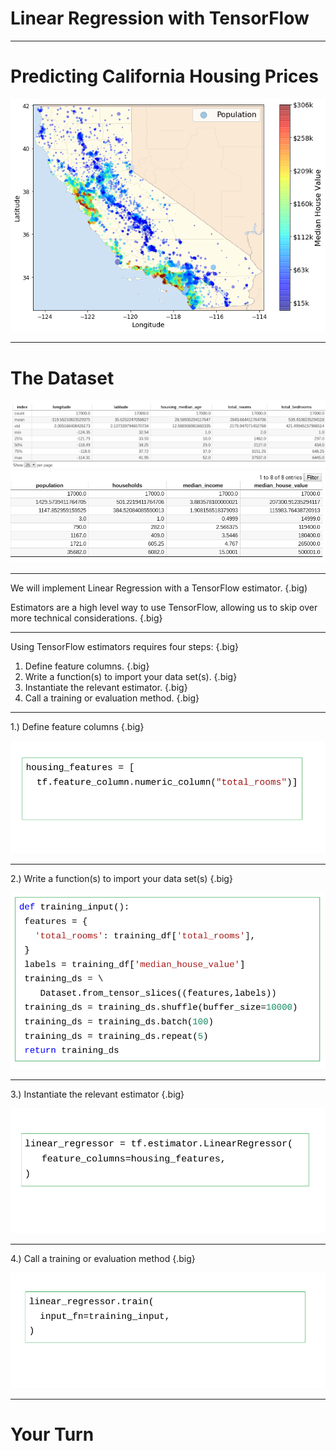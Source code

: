 # Linear Regression with TensorFlow

---

# Predicting California Housing Prices 

![](res/linregwithTF.png)

<!--
In this colab we will be be examining California housing price data. The data is from the year 2000 census and contains block-level data about california housing prices.

A census block is a geographic area containing between 300 and 3000 individuals, so in denser areas there are more census blocks.
-->

---

# The Dataset

![](res/linregwithTF2.png)
![](res/linregwithTF3.png)

<!--
Let's take a look at the dataset that we'll be loading.

We can see that we have 17,000 rows. Notice that some values are scaled by thousands such as median income.
-->

---

We will implement Linear Regression with a TensorFlow estimator. {.big) 

Estimators are a high level way to use TensorFlow, allowing us to skip over more technical considerations. {.big}

---

Using TensorFlow estimators requires four steps: {.big}

1. Define feature columns. {.big}
1. Write a function(s) to import your data set(s). {.big}
1.  Instantiate the relevant estimator. {.big}
1.  Call a training or evaluation method. {.big}

---

1.) Define feature columns {.big}

![](res/linregwithTF4.png)

---

2.) Write a function(s) to import your data set(s) {.big}

![](res/linregwithTF5.png)

---

3.) Instantiate the relevant estimator {.big}

![](res/linregwithTF7.png)

---

4.) Call a training or evaluation method {.big}

![](res/linregwithTF6.png)

---

# Your Turn
